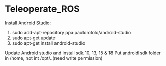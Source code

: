 # Teleoperate_ROS

Install Android Studio:
1. sudo add-apt-repository ppa:paolorotolo/android-studio
2. sudo apt-get update
3. sudo apt-get install android-studio

Update Android studio and install sdk 10, 13, 15 & 18
Put android sdk folder in /home, not int /opt/..(need write permission)




